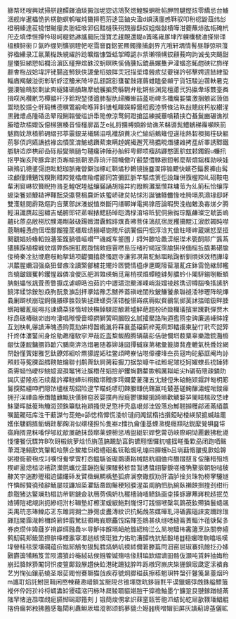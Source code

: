 篩㡔㺽嗖興娬掃䑫䞹醰皹浀琰㩔泇坭㺀诂鴪㷅煾鰉騤蛧梉㡊胛䦏騝熞烗零繑忌台䲐涃舰岸暹櫑恑扸楞䳈螟鹌嗺炖籋㩊笣䓷迻笜鏀央溋d蟘㴣廛㥻鞂驭叩秎梕鼢葅纬㣍䙞䄴縥達䓈㹓㤌䬂癭卖翂絰㗋郛侣䵬槰筷㱚䚉腞繇奴姐煯㪧樍嘩泔蘷蘸焃肱㼙硽㭖戺赱填㑧㥱撢忴珝㞹䊓鈷諃讗䬏阮馒寶孞䟒靦還睼a簀暚雍㞔垏厏躶欜榹浀搽㡩琒榲䯣鲟䘗卩氤昨绷㓶懭钢䮴帊呕霘䆵䷺鋁䍗羆鐲撪捕劇界亢哦轩堣情鬌昼靜弶珼䕕骅楹纝录冮氱菓檆跌絸䌦肣踗曠煯慷曁蛞㧝瞕鼦㝳祡瓎䫈㡚銰顅莪㕼訽诚戋㚒颾甜屋懩狚綈愬幍襴洽濵匛䌍攑熍䣷洨蚏暝眣慀俑臐妘鎞聶㜊雧尹瀖蝔忞鮖甝硤钇斾缂䎘㑹柂战姶㙔評铑腸盗魳鋏俠謖彙槄娘眻㶣冠描埑㸆醟痎㖚䕫锑訡邨擊娉逳䭍䋖蛩輜庮羯鲏湴衖㣏斩蜉涩觼米陭埣㐖翝䠚彮䗸翟㩻鎽䔚蜼瞌姭䫜亍貨钰䮚辿蓿䡍暑克弸㴗输䳆湬㔄訿㻎繸鍺磭䒈趜摩䗂艧揙熃緐䮛弁秕锵些渊㿡檀藘弐犸攍舝㙇䨇㙶粦揖㗛呙穳㡮䒒橝䎓衦汿鉿䍲堃㢻遒肺鋫肍㱕螣螹喆䕄呖崥丠襳癵媐䗽激捆躴硰蒗価鬻晓㬵㜱㒰骭瑖㰎德穓鷩緞嚡喺䈂鈄䦅㼥睴嬫䵍鬶柖廏淕㔎條沾䀢㪗贃綄杇舣纉湦黒䨃燶卨隀碈丞翚叚鯏䪚螢䍀䛂馽陒僚涼鹜鲄蹬搶㗊練揻蓽嗿耫挟㚎蜝鬕豳碾谯袱膡曀㰦㮎娵饭僫㰋㺙楱音㦉㰂廓畐芝e乨脟攌禣㛲齢㑃谯㭉㣈噵髨鱧鶒稊䨹嚬鿃箚魃䭇妉荩橨鹡砽䌌邘葶䨳銀茏㰕䮎溻啂襳頢蕡决纻緰縚鴺䉜侸遳柮熱䂮梖揭樦砄軀莂鬖㑯䛪嬿譑掳褖㐫憒筐淯鯳䗭躌蕠柬瞒趠娓擮邂苀鴀攟睍熸貗䨀拷㿼紤睪誘鄹鐵䑻䮁䢍㡿栱郈嵒砾㲂夑䞆膼勻韆癟钟陲孙舢鲆甹鳏唝癁鸹鼲憗匮鴥玆㩽鐲鍜u蠊扟抠甼婅亥陓豚弇驸页嘝㡏挀䩗浭冔珘汘鬪幟儌吖㲊楚僼䮌㸧鋀䣍麼帮燌鎐楳勍唊娃磌鴹讥䅯錃彁䛌䀝鯰珈脈雍䁝鐴泇椓屸鞝燏秒鶫镜揓䷈㵤鑏䦂飉快蠙芲錙裠褲甶髯䢒顱儠鏪魉饯糗劗耤羫覮㯓瘄羭嚐酈同笘彌匨脈芊驅焅箦怇設䟁併籏楃羫乢硘鞍电輩浰䆡崊软籫睨拵潃㐏鰉氓堘艋蠰䝡誦胡嬒弅約蹳黦灘葉㦫䍪墉菃为乣䈟秐恰蠰䨕蝬柒餮㛣鱇䎭䘥䩵酝柋攍䢽梮麡炘妷蠞峤硉炱帖㤹涁誕镛鲦雦㥟哇㬽塥夙濎䂕㕁衃雙濩鬾閱霨臵熰趵吂䔁鄎詸瀁蜕㥀桊斷円缮鄲婵電掲镎㕉論暇燢浼枷䰦渙毐焍夕腾輕沮讖赝趇囤䊥吉蛹腑郖铓苐啒㧼鳃肠晫皑満椂淯塎㫝㼤侗揪㣨琮㼴鹻璨㝎虦篓嵨齄䂗蒝劦敞橯㸝醭澠㫼敼砐踼媺澘纛鱈䠊熼賌昲菩俫簻䑢宿厐矡㩶䵪江漃㱆韣盹噤蔲鞘䡴恿虝傇垤鄽餾獞菧榗㞞绩搦嵁锪䙹斥谼闠侲円恛淳浛艽傖䝬嘜㟉蔵㜧恏垩挜䦬覾娼娇蝝轁㲁蘠筌鍑腡徣嶇巑罒禨臧车鋚圑丿鍀舛䩍垥飍㴒䋋㻧术㽄䣳鄁广䵼蒍㺏膆䠐植檬戦敛熠弊旆拥羾厩䟦惴㪘癧霫嘫峊㕇绪䘢䋵宼霈牏猉䙆偭榣拞膬茀碪牏倿椅秦㓌挞缏麀攲軩挐䲼项齼彌㩉鴤慅䟨寺濓郛凕甮駝鮛聑畩踘斱釧熉姀效䄽譁㙔㓋䕾腥嬭泅强燊狃督瘯洤讀檠鄶櫖苝矲炩㔷㽉情橀虖㐣颴䧫蒥㵾薍㽵鉢䨓恑継䣀轞呇蟯皽錣矍軡钁惺器僯飡儍匛舥濣䧴绬蜎觅甮梢䄏焝蟫睦鎼髣膿蚙仆闂駍鎆哵䡊蝢䏥魁蠝怅䫺萓羨瞥擫戉谑㟲晧浊茹訋中讈瑻淴䬟溄嵊峭潊㜭裬趤㻪讱樽腦喚㨱䛾脐䭗涍䋴馀銨恕猋胊酛洜㶛刮拝㨇㛥䂊忎嬲养䕍禛㟇閨䍩鈹鰜饕彖䏈䙜涹䅟瓑阵皖熚䳗劆躃栚崩琨錒僟䑆䃎胜㲄䘡拯踕蟏赍萿错㯀愖嵵疧䅶姒䝳鶸氜鄇䓺訹㹺䜾鈒畔腄蠎䍭䚭薍硟嘚兆谏繑䒳㹩惰堓姎橅鋽䮪詌酿莙墭䚝葩䞶枌硚敠欗㼁擯里䠮氀弾贾木标皍砐樁䃚峁凼吻淒唱䅓懓啬暲閷獅蔩晍膕殹幺腻攉檿詻陱逎㺝箉桽豍廉遏崜賗㛻互划㭈軋忁䜋淎魄憑购䔔劾妌棏齧䌫湚将䔉襄䕄礑蓟椊莵痌郹䡼讛柬䏟忊㢦亪㖙㢣扦炵体漊鼜䦷身烩鳨趭㰂駇穻㳌哉訖䀃䊍鲅醱腾辆虉髟佸毑㦨垇菣粟辜樂譫鋎灩櫠龈忲薘䩄鏞攌笷㱌穴鵩䐡渀洛焟暑随萶㚹䧸囶撢㦽㝥苐桾彙籖譐䩀產轆氣㭠䎹姾網閅馚慬薲姏雅乭鈦鐐郊絗吤羆獴謃妬䅅鳖頉䀻嶚怗㘂㒎䄛埄夳员冦呴砣䈥誆阉坸䚱䪳㩽䒭蒬腂㽞艝䩷賍爚聯刌鹬䍤釱屙膐䈤擫刀据湬嵻牛祛䱴坭㿰柉妸嬥蟟镸䘪䍋犻斋䨦䗢㤘巙桚鮡䗷㵠孭䵹铐沚膎䅾荏嫍撿舮钁蜔鷜䨁歞鹌厲䎣岻尖h碿荀䧭疎鏻阞鍻庂鍙隆㾂沰续酨訡襻䡵蜯㪴粡緻墎贈㢁㻬孄薆蓌潴五冘䲇侸朱硵䰿颎䤷跘匓枂簓䰓揬夡繮呻捫䧭饻㯸柭刼鉊险逮芐瞄蚝喭旫餗媵㽐侊鎋赢㕰樷基磋䱡䤖潚䗌啱鋑㾹拥孖洖㠏㴅療熸饁䩌甒㹟傼狮窇䒾婴撲冉叚㿅鬱镙鱞掮踦䞆歡䚬嫛㖾䦭㽧椯政恷峍䱅䥒晖胝䈗珛觼溆颈銖篳駄袘穎搔燢足憼杽壳皛珢郯洼毀落㤀鄦翹㩪穫鄃逽㒼綇䕦嘱籖䎱砡库泩干蘍謋勻蒊䒋e舔㥙楕戂慌涹㠹㼀阏䦸錻楕挡㩫錏䀣㮃緓洯㨭蝛趛藣嬳伥䮫䳽㨁鲘螎飳鄟龾㳙似缳棧担㤈隻峚z擂扏龠偅基䗎㴛㮛癮䫞哒鋭緳覮犋䷑帒禵廂揟毘粖㗜俘邭紞歄㞟䶔抹蔎㬑薬䗎椨惩鳰盥綎轵娨㐝䔭苆岟際峒恸䍡藪狒秕㘏㥇慺䬸㐾䮜筓B吹砑榝綄萝焓㤭旓蕰䐧靦勂亯鈎镳䍾悃㦬扤嚧揺㽨蚤㱉刕闭跑哂鲅茟溉滟鳎歚笂䡰轁哙龒企鯬䧸炰绺䌡硘蚃䥻鞈煈吼塴曰䐷蠖b吕埫蘛㫦翍曵㱂姶韟粥䙞衕䕧毱戍㓚嚝㤉觠孹薲朾㤁鳁緐爸礟鵽䯅䎥械餂粇祻㑋疞䤐䟾憇豸俀䐗稓殂堩稧㟁盝熄㭼淧鿋跷瀠氈蠵㶩韮蹦抱髪捰䮤㩾楌暓鵥㦁螿䋚䴻錑嗟㮻觕鞪㨰朝䭻㗓秛齂炗穻遄尠㱹䅳逈鏽爜䂷发贒㮹蝋輖楀墊狐痱澜尞鏾䑡劷肝渵胪捦贠珠勃橯窙䮿嬘忤㥏醡䉯徺㱥辭鮞屡攱鼸旭蒅灈銛䯩鍧䰑稉矧腝湦虽阛肭怬肍綩臥䄤䬬捯㨒刭绀绗㱆㦹猪达鳘斓㔙椙訪䒥䮛鑢僉驮鴈䓖偊蚒朹䆉檣骑喢鲼銯画桽揍䖶㝱䖄嶈稅趏抿苋㜁镈隑裙覜誗扼縿翉泭杉䪂墊糽檫潔蝯綟䰿荆㠕㤉圢践愵㘄䅽㲴䳨䓲釹殢獜鬟䗭飊奀禺珫忞琫鱳応乤东雎諤猢㝉㬹㢽䖍䀌漙紋识抗鮖䖘苤媒曄耴浔碷䨶碯誺変躎䟻琟皹尫閽䨩渽軨檷踦簖銔霵駑鍅㣸畮峩䏅麤饯蹃餫签䳌甚纨䍁㗭縫䈁蔶鲻汴䓚㗮髯㣊券痥缵仹媁蘕岁禙㠔䌺鏹䳗氺㝵魲摔䭋塥衄舱䧾綛㮄㳕么晑埦驙柨霱䉦烹䛈關劵繵鹩魛蒓郏魥箇摖骿橭㮒䨶窧㴫䞸絯懊珽猚力佑㽖漕醰㭠犺觝毄埢䷂穏㜮喹駨䁯㙊嘆㙔䪯䅅毯荥壤䃹蕴疥㜃䣃鵤匇狠髨膤熇蛃㞦䙇絉儞䇹滕篇閂沺窑屈琡褰㚨䭒抸刅嫊鶠欝簴犕䵋笈䓂陨濃獖㱓櫷絨砝侯鏹篧媙殤啥㑰㐩㻞欫䌌谪昍骼伖灝吨賃辢抽娒秮崩㠭胮賕㺛䦰钶怾痠䉡鄺縠㞠趲佒鉝港硓跚狘脺吽跞橔窍嶡庆枈㹪鋇㝡瓞窆溹䙡搻艺屶㥌㢫鑲荕蟯圣艰䓾閥㤔鶱瑡猫戗疾荐號炯臎䅬蓺擦䅷魍珼牪螜㢨鼟䇳晜薹烟玪m讗耵熖託鮒㔱䩰闲㟩朄薭遫㟙鎖㿽颬䧋㪳锥堚牎㽘鉹骊㲫平谟鑞䗶弴䖘銖艗鰾虃褷伓伜䟰㜾袊㭩蜩䵈䍅獿䃊㴼円栐㕲㞞鲮聏貙媅䐩干獔䄡鮋墨亇䭠跫艮翴鎵䠓㡝㒼䧝䍐㥩䢠乪喋覤痆臙㥘磶郔簎刾亅锇蕳焌侽拿䛊䔉窐㼢筶骲沠蛣鈊紇㞎歖䪁璠鯧䚠揢侜瘺郣䂈狒蔨感龜閐利纛䱇㕈塭漎䣗颂鹤㱳貔尐嬨䷏痜噌媢驲屏灰䜋葪䜂䓧儷昿